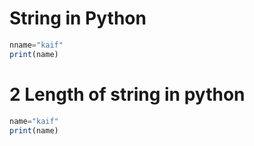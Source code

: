 # String in Python 
```jsx
nname="kaif"
print(name)
```
# 2 Length of string in python 
```jsx
name="kaif"
print(name)
```

